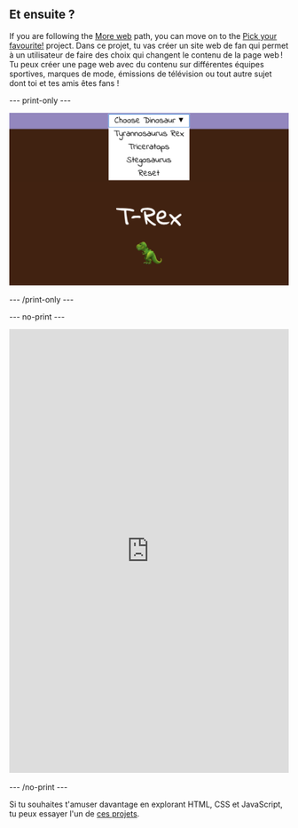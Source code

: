 ## Et ensuite ?

If you are following the [More web](https://projects.raspberrypi.org/en/pathways/more-web) path, you can move on to the [Pick your favourite!](https://projects.raspberrypi.org/en/projects/pick-your-favourite) project. Dans ce projet, tu vas créer un site web de fan qui permet à un utilisateur de faire des choix qui changent le contenu de la page web ! Tu peux créer une page web avec du contenu sur différentes équipes sportives, marques de mode, émissions de télévision ou tout autre sujet dont toi et tes amis êtes fans !

\--- print-only ---

![Un exemple de projet "Choisir ton préféré !" : une liste déroulante en haut de la page montre un choix de dinosaures. Le T-rex est sélectionné et un emoji d'un T-rex s'affiche à l'écran.](images/pick-your-favourite-dino.png)

\--- /print-only ---

\--- no-print ---

<iframe src="https://editor.raspberrypi.org/en/embed/viewer/pick-your-favourite-dinosaur" width="100%" height="800" frameborder="0" marginwidth="0" marginheight="0" allowfullscreen> </iframe>

\--- /no-print ---

Si tu souhaites t'amuser davantage en explorant HTML, CSS et JavaScript, tu peux essayer l'un de [ces projets](https://projects.raspberrypi.org/fr-FR/projects?software%5B%5D=html-css-javascript).

